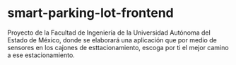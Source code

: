 # smart-parking-lot-frontend
Proyecto de la Facultad de Ingeniería de la Universidad Autónoma del Estado de México, donde se elaborará una aplicación que por medio de sensores en los cajones de esttacionamiento, escoga por ti el mejor camino a ese estacionamiento.

